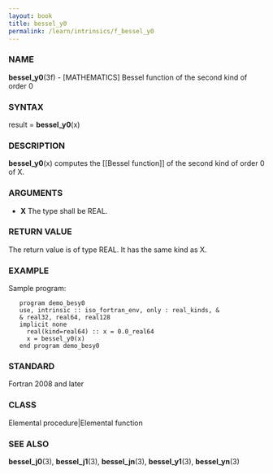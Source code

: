 ```yaml
---
layout: book
title: bessel_y0
permalink: /learn/intrinsics/f_bessel_y0
---
```

### NAME

**bessel\_y0**(3f) - \[MATHEMATICS\] Bessel function
of the second kind of order 0

### SYNTAX

result = **bessel\_y0**(x)

### DESCRIPTION

**bessel\_y0**(x) computes the \[\[Bessel function\]\] of the second
kind of order 0 of X.

### ARGUMENTS

  - **X**
    The type shall be REAL.

### RETURN VALUE

The return value is of type REAL. It has the same kind as X.

### EXAMPLE

Sample program:

```
   program demo_besy0
   use, intrinsic :: iso_fortran_env, only : real_kinds, &
   & real32, real64, real128
   implicit none
     real(kind=real64) :: x = 0.0_real64
     x = bessel_y0(x)
   end program demo_besy0
```

### STANDARD

Fortran 2008 and later

### CLASS

Elemental procedure|Elemental function

### SEE ALSO

**bessel\_j0**(3), **bessel\_j1**(3), **bessel\_jn**(3),
**bessel\_y1**(3), **bessel\_yn**(3)
